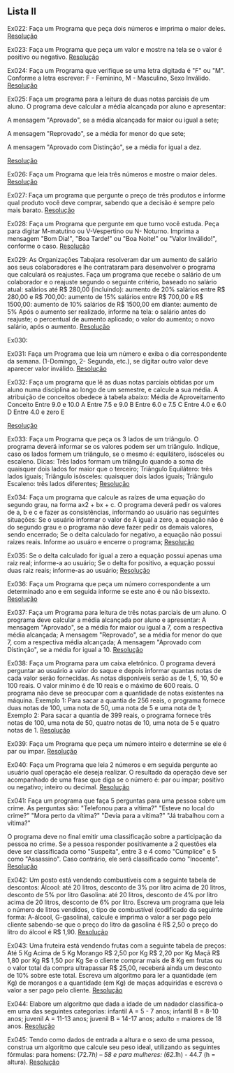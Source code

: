 ## Lista II

Ex022: Faça um Programa que peça dois números e imprima o maior deles. [Resolução](https://github.com/leonardo-istamilo/Exercicios-Python/blob/branch/Exercicios/Python_Periodo1/Lista%20II/Ex022.py)

Ex023: Faça um Programa que peça um valor e mostre na tela se o valor é positivo ou negativo. [Resolução](https://github.com/leonardo-istamilo/Exercicios-Python/blob/branch/Exercicios/Python_Periodo1/Lista%20II/Ex023.py)

Ex024: Faça um Programa que verifique se uma letra digitada é "F" ou "M". Conforme a letra escrever: F - Feminino, M - Masculino, Sexo Inválido. [Resolução](https://github.com/leonardo-istamilo/Exercicios-Python/blob/branch/Exercicios/Python_Periodo1/Lista%20II/Ex024.py)

Ex025: Faça um programa para a leitura de duas notas parciais de um aluno. O programa deve calcular a média alcançada por aluno e apresentar: 

  A mensagem "Aprovado", se a média alcançada for maior ou igual a sete; 
  
  A mensagem "Reprovado", se a média for menor do que sete; 
  
  A mensagem "Aprovado com Distinção", se a média for igual a dez. 
  
[Resolução](https://github.com/leonardo-istamilo/Exercicios-Python/blob/branch/Exercicios/Python_Periodo1/Lista%20II/Ex025.py)

Ex026: Faça um Programa que leia três números e mostre o maior deles. [Resolução](https://github.com/leonardo-istamilo/Exercicios-Python/blob/branch/Exercicios/Python_Periodo1/Lista%20II/Ex026.py) 

Ex027: Faça um programa que pergunte o preço de três produtos e informe qual produto você deve comprar, sabendo que a decisão é sempre pelo mais barato. [Resolução](https://github.com/leonardo-istamilo/Exercicios-Python/blob/branch/Exercicios/Python_Periodo1/Lista%20II/Ex027.py) 

Ex028: Faça um Programa que pergunte em que turno você estuda. Peça para digitar M-matutino ou V-Vespertino ou N- Noturno. Imprima a mensagem "Bom Dia!", "Boa Tarde!" ou "Boa Noite!" ou "Valor Inválido!", conforme o caso. [Resolução](https://github.com/leonardo-istamilo/Exercicios-Python/blob/branch/Exercicios/Python_Periodo1/Lista%20II/Ex028.py)

Ex029: As Organizações Tabajara resolveram dar um aumento de salário aos seus colaboradores e lhe contrataram para desenvolver o programa que calculará os reajustes. Faça um programa que recebe o salário de um colaborador e o reajuste segundo o seguinte critério, baseado no salário atual: 
salários até R$ 280,00 (incluindo): aumento de 20% 
salários entre R$ 280,00 e R$ 700,00: aumento de 15% 
salários entre R$ 700,00 e R$ 1500,00: aumento de 10% 
salários de R$ 1500,00 em diante: aumento de 5% Após o aumento ser realizado, informe na tela: 
o salário antes do reajuste; 
o percentual de aumento aplicado; 
o valor do aumento; 
o novo salário, após o aumento. 
[Resolução](https://github.com/leonardo-istamilo/Exercicios-Python/blob/branch/Exercicios/Python_Periodo1/Lista%20II/Ex029.py)


Ex030: 

Ex031: Faça um Programa que leia um número e exiba o dia correspondente da semana. (1-Domingo, 2- Segunda, etc.), se digitar outro valor deve aparecer valor inválido. [Resolução](https://github.com/leonardo-istamilo/Exercicios-Python/blob/branch/Exercicios/Python_Periodo1/Lista%20II/Ex031.py)

Ex032: Faça um programa que lê as duas notas parciais obtidas por um aluno numa disciplina ao longo de um semestre, e calcule a sua média. A atribuição de conceitos obedece à tabela abaixo: 
Média de Aproveitamento  Conceito
Entre 9.0 e 10.0       A
Entre 7.5 e 9.0         B
Entre 6.0 e 7.5         C
Entre 4.0 e 6.0         D
Entre 4.0 e zero       E

[Resolução](https://github.com/leonardo-istamilo/Exercicios-Python/blob/branch/Exercicios/Python_Periodo1/Lista%20II/Ex032.py)

Ex033: Faça um Programa que peça os 3 lados de um triângulo. O programa deverá informar se os valores podem ser um triângulo. Indique, caso os lados formem um triângulo, se o mesmo é: equilátero, isósceles ou escaleno. 
Dicas: Três lados formam um triângulo quando a soma de quaisquer dois lados for maior que o terceiro; Triângulo Equilátero: três lados iguais; Triângulo isósceles: quaisquer dois lados iguais; Triângulo Escaleno: três lados diferentes; 
[Resolução](https://github.com/leonardo-istamilo/Exercicios-Python/blob/branch/Exercicios/Python_Periodo1/Lista%20II/Ex033.py)


Ex034: Faça um programa que calcule as raízes de uma equação do segundo grau, na forma ax2 + bx + c. O programa deverá pedir os valores de a, b e c e fazer as consistências, informando ao usuário nas seguintes situações: 
Se o usuário informar o valor de A igual a zero, a equação não é do segundo grau e o programa não deve fazer pedir os demais valores, sendo encerrado; 
Se o delta calculado for negativo, a equação não possui raizes reais. Informe ao usuáro e encerre o programa; 
[Resolução](https://github.com/leonardo-istamilo/Exercicios-Python/blob/branch/Exercicios/Python_Periodo1/Lista%20II/Ex034.py)


Ex035: Se o delta calculado for igual a zero a equação possui apenas uma raiz real; informe-a ao usuário;
Se o delta for positivo, a equação possui duas raiz reais; informe-as ao usuário; 
[Resolução](https://github.com/leonardo-istamilo/Exercicios-Python/blob/branch/Exercicios/Python_Periodo1/Lista%20II/Ex035.py)


Ex036: Faça um Programa que peça um número correspondente a um determinado ano e em seguida informe se este ano é ou não bissexto. 
[Resolução](https://github.com/leonardo-istamilo/Exercicios-Python/blob/branch/Exercicios/Python_Periodo1/Lista%20II/Ex036.py)


Ex037: Faça um Programa para leitura de três notas parciais de um aluno. O programa deve calcular a média alcançada por aluno e apresentar: 
A mensagem "Aprovado", se a média for maior ou igual a 7, com a respectiva média alcançada; 
A mensagem "Reprovado", se a média for menor do que 7, com a respectiva média alcançada; 
A mensagem "Aprovado com Distinção", se a média for igual a 10. 
[Resolução](https://github.com/leonardo-istamilo/Exercicios-Python/blob/branch/Exercicios/Python_Periodo1/Lista%20II/Ex037.py)


Ex038: Faça um Programa para um caixa eletrônico. O programa deverá perguntar ao usuário a valor do saque e depois informar quantas notas de cada valor serão fornecidas. As notas disponíveis serão as de 1, 5, 10, 50 e 100 reais. O valor mínimo é de 10 reais e o máximo de 600 reais. O programa não deve se preocupar com a quantidade de notas existentes na máquina. 
Exemplo 1: Para sacar a quantia de 256 reais, o programa fornece duas notas de 100, uma nota de 50, uma nota de 5 e uma nota de 1; 
Exemplo 2: Para sacar a quantia de 399 reais, o programa fornece três notas de 100, uma nota de 50, quatro notas de 10, uma nota de 5 e quatro notas de 1. 
[Resolução](https://github.com/leonardo-istamilo/Exercicios-Python/blob/branch/Exercicios/Python_Periodo1/Lista%20II/Ex038.py)


Ex039: Faça um Programa que peça um número inteiro e determine se ele é par ou impar. 
[Resolução](https://github.com/leonardo-istamilo/Exercicios-Python/blob/branch/Exercicios/Python_Periodo1/Lista%20II/Ex039.py)


Ex040: Faça um Programa que leia 2 números e em seguida pergunte ao usuário qual operação ele deseja realizar. O resultado da operação deve ser acompanhado de uma frase que diga se o número é: 
par ou ímpar; 
positivo ou negativo; 
inteiro ou decimal. 
[Resolução](https://github.com/leonardo-istamilo/Exercicios-Python/blob/branch/Exercicios/Python_Periodo1/Lista%20II/Ex040.py)


Ex041: Faça um programa que faça 5 perguntas para uma pessoa sobre um crime. As perguntas são: 
"Telefonou para a vítima?" 
"Esteve no local do crime?" 
"Mora perto da vítima?" 
"Devia para a vítima?" 
"Já trabalhou com a vítima?" 

O programa deve no final emitir uma classificação sobre a participação da pessoa no crime. Se a pessoa responder positivamente a 2 questões ela deve ser classificada como "Suspeita", entre 3 e 4 como "Cúmplice" e 5 como "Assassino". Caso contrário, ele será classificado como "Inocente". 
[Resolução](https://github.com/leonardo-istamilo/Exercicios-Python/blob/branch/Exercicios/Python_Periodo1/Lista%20II/Ex041.py)


Ex042: Um posto está vendendo combustíveis com a seguinte tabela de descontos: 
Álcool: 
até 20 litros, desconto de 3% por litro 
acima de 20 litros, desconto de 5% por litro 
Gasolina: 
até 20 litros, desconto de 4% por litro 
acima de 20 litros, desconto de 6% por litro.
Escreva um programa que leia o número de litros vendidos, o tipo de combustível (codificado da seguinte forma: A-álcool, G-gasolina), calcule e imprima o valor a ser pago pelo cliente sabendo-se que o preço do litro da gasolina é R$ 2,50 o preço do litro do álcool é R$ 1,90. 
[Resolução](https://github.com/leonardo-istamilo/Exercicios-Python/blob/branch/Exercicios/Python_Periodo1/Lista%20II/Ex042.py)


Ex043: Uma fruteira está vendendo frutas com a seguinte tabela de preços: 
Até 5 Kg           Acima de 5 Kg 
Morango         R$ 2,50 por Kg          R$ 2,20 por Kg
Maçã            R$ 1,80 por Kg          R$ 1,50 por Kg
Se o cliente comprar mais de 8 Kg em frutas ou o valor total da compra ultrapassar R$ 25,00, receberá ainda um desconto de 10% sobre este total. Escreva um algoritmo para ler a quantidade (em Kg) de morangos e a quantidade (em Kg) de maças adquiridas e escreva o valor a ser pago pelo cliente.
[Resolução](https://github.com/leonardo-istamilo/Exercicios-Python/blob/branch/Exercicios/Python_Periodo1/Lista%20II/Ex043.py)


Ex044: Elabore um algoritmo que dada a idade de um nadador classifica-o em uma das seguintes categorias:  infantil A = 5 - 7 anos; infantil B = 8-10 anos; juvenil A = 11-13 anos; juvenil B = 14-17 anos; adulto = maiores de 18 anos.
[Resolução](https://github.com/leonardo-istamilo/Exercicios-Python/blob/branch/Exercicios/Python_Periodo1/Lista%20II/Ex044.py)


Ex045: Tendo como dados de entrada a altura e o sexo de uma pessoa, construa um algoritmo que calcule seu peso ideal, utilizando as seguintes fórmulas: para homens: (72.7*h) – 58 e para mulheres: (62.1*h) - 44.7 (h = altura). [Resolução](https://github.com/leonardo-istamilo/Exercicios-Python/blob/branch/Exercicios/Python_Periodo1/Lista%20II/Ex045.py)
